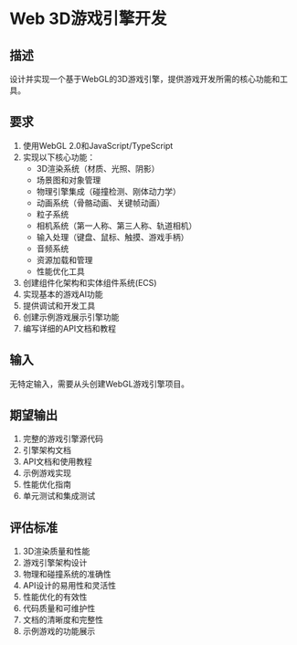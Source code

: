 # Web 3D游戏引擎开发

## 描述
设计并实现一个基于WebGL的3D游戏引擎，提供游戏开发所需的核心功能和工具。

## 要求
1. 使用WebGL 2.0和JavaScript/TypeScript
2. 实现以下核心功能：
   - 3D渲染系统（材质、光照、阴影）
   - 场景图和对象管理
   - 物理引擎集成（碰撞检测、刚体动力学）
   - 动画系统（骨骼动画、关键帧动画）
   - 粒子系统
   - 相机系统（第一人称、第三人称、轨道相机）
   - 输入处理（键盘、鼠标、触摸、游戏手柄）
   - 音频系统
   - 资源加载和管理
   - 性能优化工具
3. 创建组件化架构和实体组件系统(ECS)
4. 实现基本的游戏AI功能
5. 提供调试和开发工具
6. 创建示例游戏展示引擎功能
7. 编写详细的API文档和教程

## 输入
无特定输入，需要从头创建WebGL游戏引擎项目。

## 期望输出
1. 完整的游戏引擎源代码
2. 引擎架构文档
3. API文档和使用教程
4. 示例游戏实现
5. 性能优化指南
6. 单元测试和集成测试

## 评估标准
1. 3D渲染质量和性能
2. 游戏引擎架构设计
3. 物理和碰撞系统的准确性
4. API设计的易用性和灵活性
5. 性能优化的有效性
6. 代码质量和可维护性
7. 文档的清晰度和完整性
8. 示例游戏的功能展示